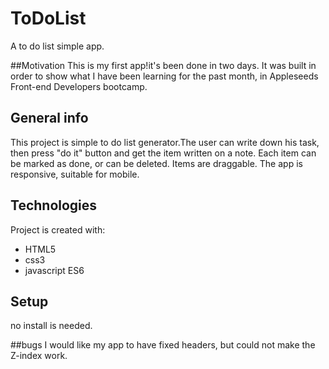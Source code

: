 # ToDoList
A to do list simple app.

##Motivation
This is my first app!it's been done in two days.
It was built in order to show what I have been learning for the past month,
in Appleseeds Front-end Developers bootcamp.


## General info
This project is simple to do list generator.The user can write down his task,
then press "do it" button and get the item written on a note.
Each item can be marked as done, or can be deleted.
Items are draggable.
The app is responsive, suitable for mobile.
	
## Technologies
Project is created with:
* HTML5
* css3
* javascript ES6
	
## Setup
no install is needed.

##bugs
I would like my app to have fixed headers, but could not make the Z-index work.
